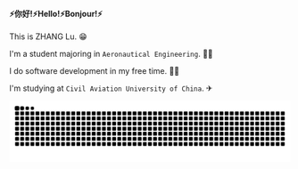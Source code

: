 #### ⚡你好!⚡Hello!⚡Bonjour!⚡

 This is ZHANG Lu. 😁

I'm a student majoring in  `Aeronautical Engineering`. 🧑‍🎓

I do software development in my free time. 🧑‍💻

I'm studying at `Civil Aviation University of China`. ✈

<picture>
  <source media="(prefers-color-scheme: dark)" srcset="https://raw.githubusercontent.com/VON0000/VON0000/output/github-contribution-grid-snake-dark.svg">
  <source media="(prefers-color-scheme: light)" srcset="https://raw.githubusercontent.com/VON0000/VON0000/output/github-contribution-grid-snake.svg">
  <img alt="github contribution grid snake animation" src="https://raw.githubusercontent.com/VON0000/VON0000/output/github-contribution-grid-snake.svg">
</picture>
